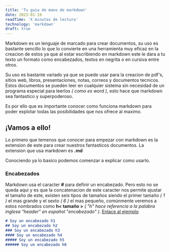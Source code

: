 ```yaml
---
title: 'Tu guia de mano de markdown'
date: 2023-01-19
readTime: 'X minutos de lectura'
technology: 'markdown'
draft: true
---
```


Markdown es un lenguaje de marcado para crear documentos, su uso es bastante sencillo lo que lo convierte en una herramienta muy eficaz en la creacion de estos ya que al estar escribiendo en markdown este le dara a tu texto un formato como encabezados, textos en negrita o en cursiva entre otros.

Su uso es bastante variado ya que se puede usar para la creacion de pdf's, sitios web, libros, presentaciones, notas, correos y documentos tecnicos. Estos documentos se pueden leer en cualquier sistema sin necesidad de un programa especial para leerlos *( como es word )*, esto hace que markdown sea fantastico y superpoderoso.

Es por ello que es importante conocer como funciona markdown para poder explotar todas las posibilidades que nos ofrece al maximo.

## **¡Vamos a ello!**

Lo primero que temenos que conocer para empezar con markdown es la extension de este para crear nuestros fantasticos documentos. La extension que usa markdown es **.md**

Conociendo ya lo basico podemos comenzar a explicar como usarlo.

### Encabezados

Markdown usa el caracter **#** para definir un encabezado. Pero esto no se queda aqui y es que la concatenacion de este caracter nos permite ajustar el tamaño de este, existen seis tipos de tamaños siendo el primer tamaño *( 1 )* el mas grande y el sexto *( 6 )* el mas pequeño, comúnmente veremos a estos nombrados como **h< tamaño >** *( "h" hace referencia a la palabra inglesa "header" en español "encabezado" )*. [Enlace al ejemplo](https://www.digitalocean.com/community/markdown?md=%23+Soy+un+encabezado+h1%0A%23%23+Soy+un+encabezado+h2%0A%23%23%23+Soy+un+encabezado+h3%0A%23%23%23%23+Soy+un+encabezado+h4%0A%23%23%23%23%23+Soy+un+encabezado+h5%0A%23%23%23%23%23%23+Soy+un+encabezado+h6)

```markdown
# Soy un encabezado h1
## Soy un encabezado h2
### Soy un encabezado h3
#### Soy un encabezado h4
##### Soy un encabezado h5
###### Soy un encabezado h6
```